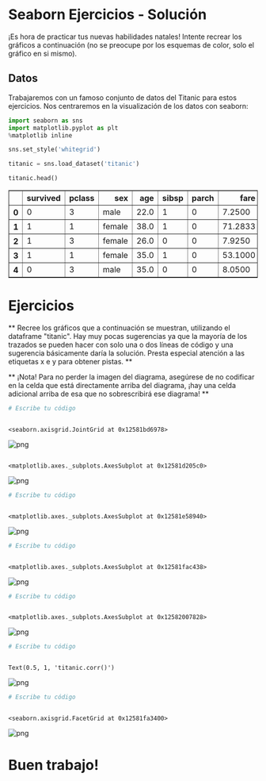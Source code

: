 # Seaborn Ejercicios - Solución

¡Es hora de practicar tus nuevas habilidades natales! Intente recrear los gráficos a continuación (no se preocupe por los esquemas de color, solo el gráfico en si mismo).

## Datos

Trabajaremos con un famoso conjunto de datos del Titanic para estos ejercicios. Nos centraremos en la visualización de los datos con seaborn:


```python
import seaborn as sns
import matplotlib.pyplot as plt
%matplotlib inline
```


```python
sns.set_style('whitegrid')
```


```python
titanic = sns.load_dataset('titanic')
```


```python
titanic.head()
```




<div>
<style scoped>
    .dataframe tbody tr th:only-of-type {
        vertical-align: middle;
    }

    .dataframe tbody tr th {
        vertical-align: top;
    }

    .dataframe thead th {
        text-align: right;
    }
</style>
<table border="1" class="dataframe">
  <thead>
    <tr style="text-align: right;">
      <th></th>
      <th>survived</th>
      <th>pclass</th>
      <th>sex</th>
      <th>age</th>
      <th>sibsp</th>
      <th>parch</th>
      <th>fare</th>
      <th>embarked</th>
      <th>class</th>
      <th>who</th>
      <th>adult_male</th>
      <th>deck</th>
      <th>embark_town</th>
      <th>alive</th>
      <th>alone</th>
    </tr>
  </thead>
  <tbody>
    <tr>
      <th>0</th>
      <td>0</td>
      <td>3</td>
      <td>male</td>
      <td>22.0</td>
      <td>1</td>
      <td>0</td>
      <td>7.2500</td>
      <td>S</td>
      <td>Third</td>
      <td>man</td>
      <td>True</td>
      <td>NaN</td>
      <td>Southampton</td>
      <td>no</td>
      <td>False</td>
    </tr>
    <tr>
      <th>1</th>
      <td>1</td>
      <td>1</td>
      <td>female</td>
      <td>38.0</td>
      <td>1</td>
      <td>0</td>
      <td>71.2833</td>
      <td>C</td>
      <td>First</td>
      <td>woman</td>
      <td>False</td>
      <td>C</td>
      <td>Cherbourg</td>
      <td>yes</td>
      <td>False</td>
    </tr>
    <tr>
      <th>2</th>
      <td>1</td>
      <td>3</td>
      <td>female</td>
      <td>26.0</td>
      <td>0</td>
      <td>0</td>
      <td>7.9250</td>
      <td>S</td>
      <td>Third</td>
      <td>woman</td>
      <td>False</td>
      <td>NaN</td>
      <td>Southampton</td>
      <td>yes</td>
      <td>True</td>
    </tr>
    <tr>
      <th>3</th>
      <td>1</td>
      <td>1</td>
      <td>female</td>
      <td>35.0</td>
      <td>1</td>
      <td>0</td>
      <td>53.1000</td>
      <td>S</td>
      <td>First</td>
      <td>woman</td>
      <td>False</td>
      <td>C</td>
      <td>Southampton</td>
      <td>yes</td>
      <td>False</td>
    </tr>
    <tr>
      <th>4</th>
      <td>0</td>
      <td>3</td>
      <td>male</td>
      <td>35.0</td>
      <td>0</td>
      <td>0</td>
      <td>8.0500</td>
      <td>S</td>
      <td>Third</td>
      <td>man</td>
      <td>True</td>
      <td>NaN</td>
      <td>Southampton</td>
      <td>no</td>
      <td>True</td>
    </tr>
  </tbody>
</table>
</div>



# Ejercicios


** Recree los gráficos que a continuación se muestran, utilizando el dataframe "titanic". Hay muy pocas sugerencias ya que la mayoría de los trazados se pueden hacer con solo una o dos líneas de código y una sugerencia básicamente daría la solución. Presta especial atención a las etiquetas x e y para obtener pistas. **

** ¡Nota! Para no perder la imagen del diagrama, asegúrese de no codificar en la celda que está directamente arriba del diagrama, ¡hay una celda adicional arriba de esa que no sobrescribirá ese diagrama! **



```python
# Escribe tu código
```


```python

```




    <seaborn.axisgrid.JointGrid at 0x12581bd6978>




![png](/images/output_8_1.png)



```python

```




    <matplotlib.axes._subplots.AxesSubplot at 0x12581d205c0>




![png](/images/output_9_1.png)



```python
# Escribe tu código
```


```python

```




    <matplotlib.axes._subplots.AxesSubplot at 0x12581e58940>




![png](/images/output_11_1.png)



```python
# Escribe tu código
```


```python

```




    <matplotlib.axes._subplots.AxesSubplot at 0x12581fac438>




![png](/images/output_13_1.png)



```python
# Escribe tu código
```


```python

```




    <matplotlib.axes._subplots.AxesSubplot at 0x12582007828>




![png](/images/output_15_1.png)



```python
# Escribe tu código
```


```python

```




    Text(0.5, 1, 'titanic.corr()')




![png](/images/output_17_1.png)



```python
# Escribe tu código
```


```python

```




    <seaborn.axisgrid.FacetGrid at 0x12581fa3400>




![png](/images/output_19_1.png)


# Buen trabajo!
